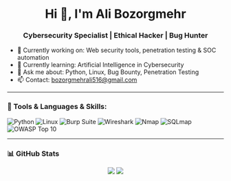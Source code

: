 <h1 align="center">Hi 👋, I'm Ali Bozorgmehr</h1>
<h3 align="center">Cybersecurity Specialist | Ethical Hacker | Bug Hunter</h3>

- 🔭 Currently working on: Web security tools, penetration testing & SOC automation  
- 🌱 Currently learning: Artificial Intelligence in Cybersecurity  
- 💬 Ask me about: Python, Linux, Bug Bounty, Penetration Testing  
- 📫 Contact: bozorgmehrali516@gmail.com  

---

### 🧰 Tools & Languages & Skills:
![Python](https://img.shields.io/badge/-Python-black?style=flat-square&logo=python)
![Linux](https://img.shields.io/badge/-Linux-black?style=flat-square&logo=linux)
![Burp Suite](https://img.shields.io/badge/-Burp%20Suite-black?style=flat-square&logo=burpsuite)
![Wireshark](https://img.shields.io/badge/-Wireshark-black?style=flat-square&logo=wireshark)
![Nmap](https://img.shields.io/badge/-Nmap-black?style=flat-square&logo=nmap)
![SQLmap](https://img.shields.io/badge/-SQLmap-black?style=flat-square)
![OWASP Top 10](https://img.shields.io/badge/-OWASP%20Top%2010-black?style=flat-square)



---

### 📊 GitHub Stats
<p align="center">
  <img src="https://github-readme-stats.vercel.app/api?username=AliBozorgmehr-max&show_icons=true&theme=github_dark" />
  <img src="https://github-readme-streak-stats.herokuapp.com/?user=AliBozorgmehr-max&theme=dark" />
</p>
